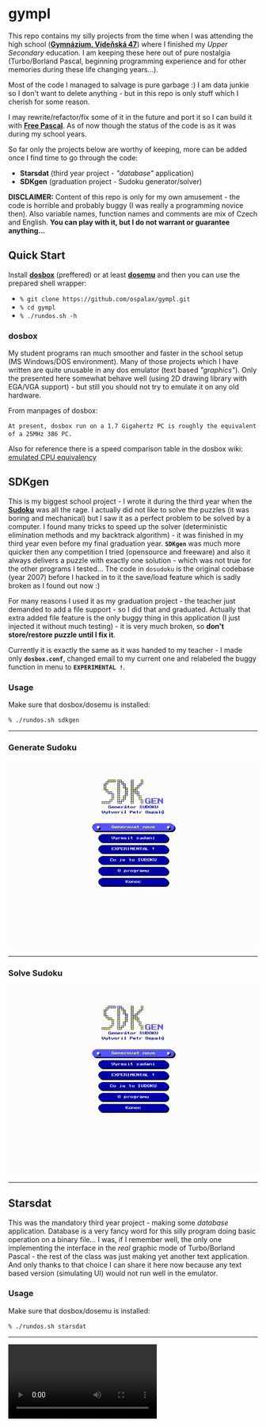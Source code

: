# gympl

This repo contains my silly projects from the time when I was attending the high school (**[Gymnázium, Vídeňská 47](http://www.gvid.cz/)**) where I finished my *Upper Secondary* education. I am keeping these here out of pure nostalgia (Turbo/Borland Pascal, beginning programming experience and for other memories during these life changing years...).

Most of the code I managed to salvage is pure garbage :) I am data junkie so I don't want to delete anything - but in this repo is only stuff which I cherish for some reason.

I may rewrite/refactor/fix some of it in the future and port it so I can build it with **[Free Pascal](https://www.freepascal.org/)**. As of now though the status of the code is as it was during my school years.

So far only the projects below are worthy of keeping, more can be added once I find time to go through the code:

- **Starsdat** (third year project - *"database"* application)
- **SDKgen** (graduation project - Sudoku generator/solver)

**DISCLAIMER:**
Content of this repo is only for my own amusement - the code is horrible and probably buggy (I was really a programming novice then). Also variable names, function names and comments are mix of Czech and English. **You can play with it, but I do not warrant or guarantee anything...**

## Quick Start

Install **[dosbox](https://www.dosbox.com/)** (preffered) or at least **[dosemu](http://www.dosemu.org/)** and then you can use the prepared shell wrapper:

- `% git clone https://github.com/ospalax/gympl.git`
- `% cd gympl`
- `% ./rundos.sh -h`

### dosbox

My student programs ran much smoother and faster in the school setup (MS Windows/DOS environment). Many of those projects which I have written are quite unusable in any dos emulator (text based *"graphics"*). Only the presented here somewhat behave well (using 2D drawing library with EGA/VGA support) - but still you should not try to emulate it on any old hardware.

From manpages of dosbox:

```
At present, dosbox run on a 1.7 Gigahertz PC is roughly the equivalent of a 25MHz 386 PC.
```

Also for reference there is a speed comparison table in the dosbox wiki: [emulated CPU equivalency](https://www.dosbox.com/wiki/Performance#Emulated_CPU_equivalency)

## SDKgen

This is my biggest school project - I wrote it during the third year when the **[Sudoku](https://en.wikipedia.org/wiki/Sudoku)** was all the rage. I actually did not like to solve the puzzles (it was boring and mechanical) but I saw it as a perfect problem to be solved by a computer. I found many tricks to speed up the solver (deterministic elimination methods and my backtrack algorithm) - it was finished in my third year even before my final graduation year. **`SDKgen`** was much more quicker then any competition I tried (opensource and freeware) and also it always delivers a puzzle with exactly one solution - which was not true for the other programs I tested... The code in `dosudoku` is the original codebase (year 2007) before I hacked in to it the save/load feature which is sadly broken as I found out now :)

For many reasons I used it as my graduation project - the teacher just demanded to add a file support - so I did that and graduated. Actually that extra added file feature is the only buggy thing in this application (I just injected it without much testing) - it is very much broken, so **don't store/restore puzzle until I fix it**.

Currently it is exactly the same as it was handed to my teacher - I made only **`dosbox.conf`**, changed email to my current one and relabeled the buggy function in menu to **`EXPERIMENTAL !`**.

### Usage

Make sure that dosbox/dosemu is installed:

```
% ./rundos.sh sdkgen
```

---

### Generate Sudoku

![Generating Sudoku animation](sdkgen/screenshot/sdkgen1_3x.gif)

---

### Solve Sudoku

![Solve Sudoku animation](sdkgen/screenshot/sdkgen2_1.5x.gif)

---

## Starsdat

This was the mandatory third year project - making some *database* application. Database is a very fancy word for this silly program doing basic operation on a binary file... I was, if I remember well, the only one implementing the interface in the *real* graphic mode of Turbo/Borland Pascal - the rest of the class was just making yet another text application. And only thanks to that choice I can share it here now because any text based version (simulating UI) would not run well in the emulator.

### Usage

Make sure that dosbox/dosemu is installed:

```
% ./rundos.sh starsdat
```

---

![Starsdat animation](starsdat/screenshot/starsdat.webm)